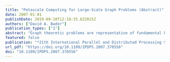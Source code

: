 ```yaml
---
title: "Petascale Computing for Large-Scale Graph Problems (Abstract)"
date: 2007-01-01
publishDate: 2019-09-10T12:18:35.622015Z
authors: ["David A. Bader"]
publication_types: ["1"]
abstract: "Graph theoretic problems are representative of fundamental kernels in traditional and emerging computational sciences such as chemistry, biology, and medicine, as well as applications in national security. Yet they pose serious challenges for parallel machines due to non-contiguous, concurrent accesses to global data structures with low degrees of locality. Few parallel graph algorithms outperform their best sequential implementation due to long memory latencies and high synchronization costs. In this talk, we consider several graph theoretic kernels for connectivity and centrality and discuss how the features of petascale architectures will affect algorithm development, ease of programming, performance, and scalability."
featured: false
publication: "*21th International Parallel and Distributed Processing Symposium (IPDPS 2007), Proceedings, 26-30 March 2007, Long Beach, California, USA*"
url_pdf: "https://doi.org/10.1109/IPDPS.2007.370556"
doi: "10.1109/IPDPS.2007.370556"
---
```


